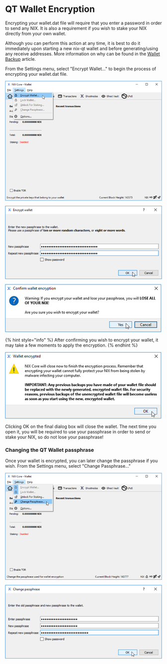 # QT Wallet Encryption

Encrypting your wallet.dat file will require that you enter a password in order to send any NIX. It is also a requirement if you wish to stake your NIX directly from your own wallet. 

Although you can perform this action at any time, it is best to do it immediately upon starting a new nix-qt wallet and before generating/using any receive addresses. More information on why can be found in the [Wallet Backup](wallet-backup.md) article.

From the Settings menu, select "Encrypt Wallet..." to begin the process of encrypting your wallet.dat file.

![Select &quot;Encrypt Wallet...&quot; from the Settings menu](../../.gitbook/assets/qt-encryptmenu.png)

![Choose a very strong passphrase](../../.gitbook/assets/qt-encryptwindow.png)

![Confirm that you wish to encrypt your wallet](../../.gitbook/assets/qt-confirmencryption.png)

{% hint style="info" %}
After confirming you wish to encrypt your wallet, it may take a few moments to apply the encryption.
{% endhint %}

![](../../.gitbook/assets/qt-encrypteddialog.png)

Clicking OK on the final dialog box will close the wallet. The next time you open it, you will be required to use your passphrase in order to send or stake your NIX, so do not lose your passphrase!

### Changing the QT Wallet passphrase

Once your wallet is encrypted, you can later change the passphrase if you wish. From the Settings menu, select "Change Passphrase..." 

![Select &quot;Change Passphrase...&quot; from the Settings menu](../../.gitbook/assets/qt-changepwmenu.png)

![Fill in your current passphrase and choose a new one](../../.gitbook/assets/qt-changepw.png)





